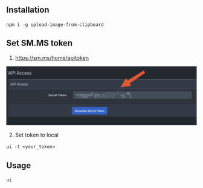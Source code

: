 ## Installation

```
npm i -g upload-image-from-clipboard
```

## Set SM.MS token

1. https://sm.ms/home/apitoken

![get-token](./screenshot/img.png)

2. Set token to local

```
ui -t <your_token>
```

## Usage

```
ui
```
